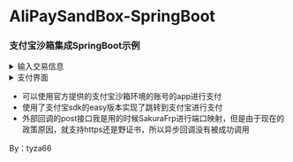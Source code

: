 # AliPaySandBox-SpringBoot
### 支付宝沙箱集成SpringBoot示例
<details><summary>输入交易信息</summary>
<img src="./图片/输入交易信息.png"/>
</details>
<details><summary>支付界面</summary>
<img src="./图片/支付界面.png"/>
</details>

- 可以使用官方提供的支付宝沙箱环境的账号的app进行支付
- 使用了支付宝sdk的easy版本实现了跳转到支付宝进行支付
- 外部回调的post接口我是用的时候SakuraFrp进行端口映射，但是由于现在的政策原因，就支持https还是野证书，所以异步回调没有被成功调用

By：tyza66